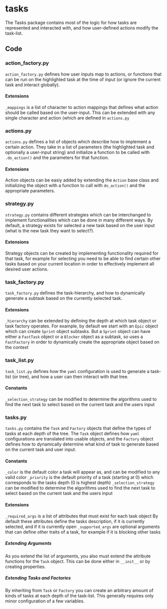 # tasks
The Tasks package contains most of the logic for how tasks are represented and
interacted with, and how user-defined actions modify the task-list.

## Code

### action\_factory.py
`action_factory.py` defines how user inputs map to actions, or functions that
can be run on the highlighted task at the time of input (or ignore the current
task and interact globally).

#### Extensions
`_mappings` is a list of character to action mappings that defines what action
should be called based on the user-input. This can be extended with any single
character and action (which are defined in `actions.py`

### actions.py
`actions.py` defines a list of objects which describe how to implement a
certain action. They take in a list of parameters (the highlighted task and
optionally a user-input string) and initialize a function to be called with
`.do_action()` and the parameters for that function.

#### Extensions
Action objects can be easiy added by extending the `Action` base class and
initializing the object with a function to call with `do_action()` and the
appropriate parameters.

### strategy.py
`strategy.py` contains different strategies which can be interchanged to
implement functionalities which can be done in many different ways. By default,
a strategy exists for selected a new task based on the user input (what is the
new task they want to select?).

#### Extensions
Strategy objects can be created by implementing functionality required for that
task, for example for selecting you need to be able to find certain other tasks
based on your current location in order to effectively implement all desired
user actions.

### task\_factory.py
`task_factory.py` defines the task-hierarchy, and how to dynamically generate a
subtask based on the currently selected task. 

#### Extensions
`_hierarchy` can be extended by defining the depth at which task object or task
factory operates. For example, by default we start with an `Epic` object which
can create `Sprint` object subtasks. But a `Sprint` object can have either a
`FastTask` object or a `Blocker` object as a subtask, so uses a `FastFactory`
in order to dynamically create the appropriate object based on the context

### task\_list.py
`task_list.py` defines how the `yaml` configuration is used to generate a
task-list (or tree), and how a user can then interact with that tree.

#### Constants
`_selection_strategy` can be modified to determine the algorithms used to find
the next task to select based on the current task and the users input

### tasks.py
`tasks.py` contains the `Task` and `Factory` objects that define the types of
tasks at each depth of the tree. The `Task` object defines how `yaml`
configurations are translated into usable objects, and the `Factory` object
defines how to dynamically determine what kind of task to generate based on the
current task and user input.

#### Constants
`_color` is the default color a task will appear as, and can be modified to any
valid color
`_priority` is the default priority of a task (starting at 0) which corresponds
to the tasks depth (0 is highest depth)
`_selection_strategy` can be modified to determine the algorithms used to find
the next task to select based on the current task and the users input

#### Extensions
`_required_args` is a list of attributes that must exist for each task object
By default these attributes define the tasks description, if it is currently
selected, and if it is currently open
`_supported_args` are optional arguments that can define other traits of a
task, for example if it is blocking other tasks

##### Extending Arguments
As you extend the list of arguments, you also must extend the attribute
functions for the `Task` object. This can be done either in `__init__` or by
creating properties.

##### Extending Tasks and Factories
By inheriting from `Task` or `Factory` you can create an arbitrary amount of
kinds of tasks at each depth of the task-list. This generally requires only
minor configuration of a few variables.
